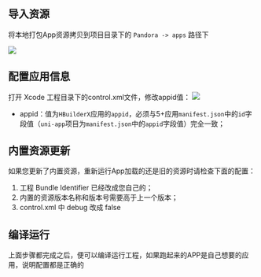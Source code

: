 ## 导入资源
将本地打包App资源拷贝到项目目录下的 `Pandora -> apps` 路径下

![](https://img.cdn.aliyun.dcloud.net.cn/nativedocs/5SDKiOS/ImportResources/dao1.png)

## 配置应用信息

打开 Xcode 工程目录下的control.xml文件，修改appid值：
![](https://img-cdn-tc.dcloud.net.cn/uploads/article/20190424/f16ec2cf192ebd5a8fa653b444771841.png)

- appid：值为`HBuilderX`应用的`appid`，必须与5+应用`manifest.json`中的`id`字段值（`uni-app`项目为`manifest.json`中的`appid`字段值）完全一致；

## 内置资源更新

如果您更新了内置资源，重新运行App加载的还是旧的资源时请检查下面的配置：

1. 工程 Bundle Identifier 已经改成您自己的；
2. 内置的资源版本名称和版本号需要高于上一个版本；
3. control.xml 中 debug 改成 false

## 编译运行
上面步骤都完成之后，便可以编译运行工程，如果跑起来的APP是自己想要的应用，说明配置都是正确的
